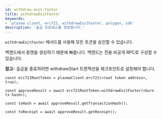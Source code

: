 ```yaml
---
id: withdraw-exit-faster
title: withdrawExitFaster
keywords:
- 'plasma client, erc721, withdrawExitFaster, polygon, sdk'
description: '출금 프로세스를 종료합니다.'
---
```


`withdrawExitFaster` 메서드를 사용해 모든 토큰을 승인할 수 있습니다.

백엔드에서 증명을 생성하기 때문에 빠릅니다. 백엔드는 전용 비공개 RPC로 구성할 수 있습니다.

**참고**- 출금을 종료하려면 withdrawStart 트랜잭션을 체크포인트로 설정해야 합니다.

```
const erc721RootToken = plasmaClient.erc721(<root token address>, true);

const approveResult = await erc721RootToken.withdrawExitFaster(<burn tx hash>);

const txHash = await approveResult.getTransactionHash();

const txReceipt = await approveResult.getReceipt();

```
